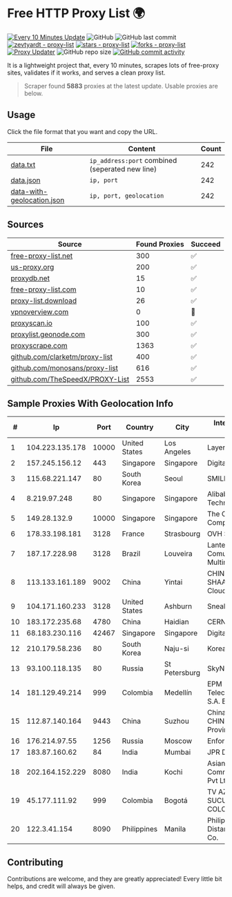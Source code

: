 
# Free HTTP Proxy List 🌍

[![Every 10 Minutes Update](https://github.com/mertguvencli/http-proxy-list/actions/workflows/main.yml/badge.svg?branch=main)](https://github.com/mertguvencli/http-proxy-list/actions/workflows/main.yml)
![GitHub](https://img.shields.io/github/license/mertguvencli/http-proxy-list)
![GitHub last commit](https://img.shields.io/github/last-commit/mertguvencli/http-proxy-list)
[![zevtyardt - proxy-list](https://img.shields.io/static/v1?label=zevtyardt&message=proxy-list&color=blue&logo=github)](https://github.com/zevtyardt/proxy-list "Go to GitHub repo")
[![stars - proxy-list](https://img.shields.io/github/stars/zevtyardt/proxy-list?style=social)](https://github.com/zevtyardt/proxy-list)
[![forks - proxy-list](https://img.shields.io/github/forks/zevtyardt/proxy-list?style=social)](https://github.com/zevtyardt/proxy-list)
[![Proxy Updater](https://github.com/zevtyardt/proxy-list/workflows/Proxy%20Updater/badge.svg)](https://github.com/zevtyardt/proxy-list/actions?query=workflow:"Proxy+Updater")
![GitHub repo size](https://img.shields.io/github/repo-size/zevtyardt/proxy-list)
[![GitHub commit activity](https://img.shields.io/github/commit-activity/m/zevtyardt/proxy-list?logo=commits)](https://github.com/zevtyardt/proxy-list/commits/main)

It is a lightweight project that, every 10 minutes, scrapes lots of free-proxy sites, validates if it works, and serves a clean proxy list.

> Scraper found **5883** proxies at the latest update. Usable proxies are below.

## Usage

Click the file format that you want and copy the URL.

|File|Content|Count|
|----|-------|-----|
|[data.txt](https://raw.githubusercontent.com/mertguvencli/http-proxy-list/main/proxy-list/data.txt)|`ip_address:port` combined (seperated new line)|242|
|[data.json](https://raw.githubusercontent.com/mertguvencli/http-proxy-list/main/proxy-list/data.json)|`ip, port`|242|
|[data-with-geolocation.json](https://raw.githubusercontent.com/mertguvencli/http-proxy-list/main/proxy-list/data-with-geolocation.json)|`ip, port, geolocation`|242|

## Sources

|Source|Found Proxies|Succeed|
|------|-------------|-------|
|[free-proxy-list.net](https://free-proxy-list.net)|300|✅|
|[us-proxy.org](https://www.us-proxy.org)|200|✅|
|[proxydb.net](http://proxydb.net)|15|✅|
|[free-proxy-list.com](https://free-proxy-list.com/?page=&port=&type%5B%5D=http&type%5B%5D=https&up_time=0&search=Search)|10|✅|
|[proxy-list.download](https://www.proxy-list.download/HTTP)|26|✅|
|[vpnoverview.com](https://vpnoverview.com/privacy/anonymous-browsing/free-proxy-servers)|0|🚫|
|[proxyscan.io](https://www.proxyscan.io)|100|✅|
|[proxylist.geonode.com](https://proxylist.geonode.com/api/proxy-list?limit=300&page=1&sort_by=lastChecked&sort_type=desc&protocols=http,https)|300|✅|
|[proxyscrape.com](https://api.proxyscrape.com/v2/?request=displayproxies&protocol=http&timeout=10000&country=all&ssl=all&anonymity=all)|1363|✅|
|[github.com/clarketm/proxy-list](https://raw.githubusercontent.com/clarketm/proxy-list/master/proxy-list-raw.txt)|400|✅|
|[github.com/monosans/proxy-list](https://raw.githubusercontent.com/monosans/proxy-list/main/proxies/http.txt)|616|✅|
|[github.com/TheSpeedX/PROXY-List](https://raw.githubusercontent.com/TheSpeedX/PROXY-List/master/http.txt)|2553|✅|


## Sample Proxies With Geolocation Info

|#|Ip|Port|Country|City|Internet Service Provider|
|-|--|----|-------|----|-------------------------|
|1|104.223.135.178|10000|United States|Los Angeles|LayerHost|
|2|157.245.156.12|443|Singapore|Singapore|DigitalOcean, LLC|
|3|115.68.221.147|80|South Korea|Seoul|SMILESERV|
|4|8.219.97.248|80|Singapore|Singapore|Alibaba (US) Technology Co., Ltd.|
|5|149.28.132.9|10000|Singapore|Singapore|The Constant Company|
|6|178.33.198.181|3128|France|Strasbourg|OVH SAS|
|7|187.17.228.98|3128|Brazil|Louveira|Lantec Comunicacao Multimidia Ltda|
|8|113.133.161.189|9002|China|Yintai|CHINANET SHAANXI province Cloud Base network|
|9|104.171.160.233|3128|United States|Ashburn|Sneaker Server|
|10|183.172.235.68|4780|China|Haidian|CERNET|
|11|68.183.230.116|42467|Singapore|Singapore|DigitalOcean, LLC|
|12|210.179.58.236|80|South Korea|Naju-si|Korea Telecom|
|13|93.100.118.135|80|Russia|St Petersburg|SkyNet LLC|
|14|181.129.49.214|999|Colombia|Medellín|EPM Telecomunicaciones S.A. E.S.P.|
|15|112.87.140.164|9443|China|Suzhou|China Unicom CHINA169 Jiangsu Province Network|
|16|176.214.97.55|1256|Russia|Moscow|Enforta-MSK|
|17|183.87.160.62|84|India|Mumbai|JPR Digital Pvt Ltd|
|18|202.164.152.229|8080|India|Kochi|Asianet Satellite Communications Pvt Ltd|
|19|45.177.111.92|999|Colombia|Bogotá|TV AZTECA SUCURSAL COLOMBIA|
|20|122.3.41.154|8090|Philippines|Manila|Philippine Long Distance Telephone Co.|



## Contributing

Contributions are welcome, and they are greatly appreciated! Every
little bit helps, and credit will always be given.

